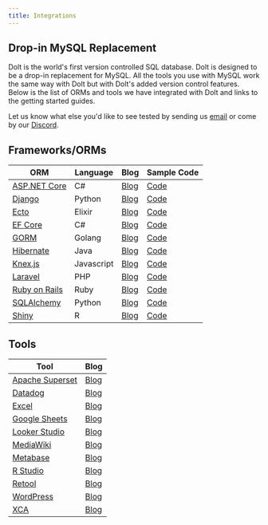 ```yaml
---
title: Integrations
---
```


## Drop-in MySQL Replacement

Dolt is the world's first version controlled SQL database. Dolt is designed to be a drop-in replacement for MySQL. All the tools you use with MySQL work the same way with Dolt but with Dolt's added version control features. Below is the list of ORMs and tools we have integrated with Dolt and links to the getting started guides. 

Let us know what else you'd like to see tested by sending us [email](mailto:interest@dolthub.com) or come by our [Discord](https://discord.gg/gqr7K4VNKe). 

## Frameworks/ORMs
| ORM                                                                                       | Language   | Blog                                                                           | Sample Code                                                                  | 
|-------------------------------------------------------------------------------------------|------------|--------------------------------------------------------------------------------|------------------------------------------------------------------------------|
| [ASP.NET Core](https://learn.microsoft.com/en-us/aspnet/core/introduction-to-aspnet-core) | C#         | [Blog](https://www.dolthub.com/blog/2024-02-28-works-with-dolt-dotnet-webapp/) | [Code](https://github.com/dolthub/dolt-dotnet-webapp-sample)                 |
| [Django](https://www.djangoproject.com/)                                                  | Python     | [Blog](https://www.dolthub.com/blog/2024-01-31-dolt-django/)                   | [Code](https://github.com/dolthub/dolt_django)                               |
| [Ecto](https://hexdocs.pm/ecto/Ecto.html)                                                 | Elixir     | [Blog](https://www.dolthub.com/blog/2021-07-16-ecto-dolt/)                     | [Code](https://github.com/VinaiRachakonda/Ecto-Dolt-Sample)                  |
| [EF Core](https://learn.microsoft.com/en-us/ef/core/)                                     | C#         | [Blog](https://www.dolthub.com/blog/2023-12-04-works-with-dolt-efcore/)        | [Code](https://github.com/dolthub/efcore-sample)                             |
| [GORM](https://gorm.io/docs/)                                                             | Golang     | [Blog](https://www.dolthub.com/blog/2024-03-15-gorm-with-dolt)                 | [Code](https://github.com/dolthub/gorm-demo)                                 | 
| [Hibernate ](https://hibernate.org/)                                                      | Java       | [Blog](https://www.dolthub.com/blog/2023-11-13-dolt-on-hibernate/)             | [Code](https://github.com/dolthub/hibernate-sample)                          |
| [Knex.js](https://knexjs.org/)                                                            | Javascript | [Blog](https://www.dolthub.com/blog/2023-09-27-dolt-and-knexjs/)               | [Code](https://github.com/dolthub/dolt-knexjs-example)                       |
| [Laravel](https://laravel.com/)                                                           | PHP        | [Blog](https://www.dolthub.com/blog/2024-01-08-dolt-laravel/)                  | [Code](https://github.com/dolthub/chirper)                                   |
| [Ruby on Rails](https://rubyonrails.org/)                                                 | Ruby       | [Blog](https://www.dolthub.com/blog/2024-02-09-dolt-ruby-on-rails/)            | [Code](https://github.com/dolthub/dolt_rails)                                | 
| [SQLAlchemy](https://www.sqlalchemy.org/)                                                 | Python     | [Blog](https://www.dolthub.com/blog/2023-07-12-sql-alchemy-getting-started/)   | [Code](https://github.com/timsehn/dolt-sqlalchemy-getting-started/tree/main) |
| [Shiny](https://shiny.posit.co/)                                                          | R          | [Blog](https://www.dolthub.com/blog/2024-04-26-dolt-r-shiny/)                  | [Code](https://github.com/dolthub/dolt_shiny)                                | 

## Tools

| Tool                                                           | Blog                                                                         | 
|----------------------------------------------------------------|------------------------------------------------------------------------------| 
| [Apache Superset](https://superset.apache.org/)                | [Blog](https://www.dolthub.com/blog/2023-01-27-dolt-superset/)               |
| [Datadog](https://www.datadoghq.com/)                          | [Blog](https://www.dolthub.com/blog/2024-05-17-dolt-datadog-dashboards/)     |
| [Excel](https://www.microsoft.com/en-us/microsoft-365/excel)   | [Blog](https://www.dolthub.com/blog/2023-11-24-dolt-excel)                   | 
| [Google Sheets](https://www.google.com/sheets/about/#overview) | [Blog](https://www.dolthub.com/blog/2023-09-15-dolt-google-sheets/)          |
| [Looker Studio](https://lookerstudio.google.com/)              | [Blog](https://www.dolthub.com/blog/2023-02-13-dolt-looker/)                 |
| [MediaWiki](https://www.mediawiki.org/wiki/MediaWiki)          | [Blog](https://www.dolthub.com/blog/2024-04-05-dolt-mediawiki-wikipedia/)    |
| [Metabase](https://github.com/metabase/metabase)               | [Blog](https://www.dolthub.com/blog/2024-01-24-dolt-metabase/)               |
| [R Studio](https://posit.co/download/rstudio-desktop/)         | [Blog](https://www.dolthub.com/blog/2022-02-14-dolt-and-r/)                  |
| [Retool](https://retool.com/)                                  | [Blog](https://www.dolthub.com/blog/2023-01-03-superpower-retool-with-dolt/) |
| [WordPress](https://wordpress.com/)                            | [Blog](https://www.dolthub.com/blog/2023-08-04-wordpress-on-dolt/)           |
| [XCA](https://hohnstaedt.de/xca/)                              | [Blog](https://www.dolthub.com/blog/2023-08-21-xca-on-dolt/)                 |
